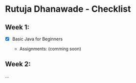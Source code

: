 # Rutuja Dhanawade - Checklist


## Week 1:

- [x] Basic Java for Beginners

  * Assignments: (comming soon)

 ## Week 2:
...
